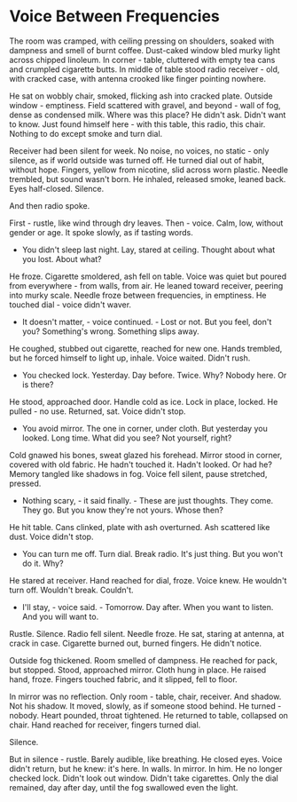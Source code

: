 <!--
Project: Brabus Stories
Company: EasyProTech LLC (www.easypro.tech)
Dev: Brabus
Date: 2025-09-04 16:09:50 UTC
Status: Created
Telegram: https://t.me/easyprotech
-->

# Voice Between Frequencies

The room was cramped, with ceiling pressing on shoulders, soaked with dampness and smell of burnt coffee. Dust-caked window bled murky light across chipped linoleum. In corner - table, cluttered with empty tea cans and crumpled cigarette butts. In middle of table stood radio receiver - old, with cracked case, with antenna crooked like finger pointing nowhere.

He sat on wobbly chair, smoked, flicking ash into cracked plate. Outside window - emptiness. Field scattered with gravel, and beyond - wall of fog, dense as condensed milk. Where was this place? He didn't ask. Didn't want to know. Just found himself here - with this table, this radio, this chair. Nothing to do except smoke and turn dial.

Receiver had been silent for week. No noise, no voices, no static - only silence, as if world outside was turned off. He turned dial out of habit, without hope. Fingers, yellow from nicotine, slid across worn plastic. Needle trembled, but sound wasn't born. He inhaled, released smoke, leaned back. Eyes half-closed. Silence.

And then radio spoke.

First - rustle, like wind through dry leaves. Then - voice. Calm, low, without gender or age. It spoke slowly, as if tasting words.

- You didn't sleep last night. Lay, stared at ceiling. Thought about what you lost. About what?

He froze. Cigarette smoldered, ash fell on table. Voice was quiet but poured from everywhere - from walls, from air. He leaned toward receiver, peering into murky scale. Needle froze between frequencies, in emptiness. He touched dial - voice didn't waver.

- It doesn't matter, - voice continued. - Lost or not. But you feel, don't you? Something's wrong. Something slips away.

He coughed, stubbed out cigarette, reached for new one. Hands trembled, but he forced himself to light up, inhale. Voice waited. Didn't rush.

- You checked lock. Yesterday. Day before. Twice. Why? Nobody here. Or is there?

He stood, approached door. Handle cold as ice. Lock in place, locked. He pulled - no use. Returned, sat. Voice didn't stop.

- You avoid mirror. The one in corner, under cloth. But yesterday you looked. Long time. What did you see? Not yourself, right?

Cold gnawed his bones, sweat glazed his forehead. Mirror stood in corner, covered with old fabric. He hadn't touched it. Hadn't looked. Or had he? Memory tangled like shadows in fog. Voice fell silent, pause stretched, pressed.

- Nothing scary, - it said finally. - These are just thoughts. They come. They go. But you know they're not yours. Whose then?

He hit table. Cans clinked, plate with ash overturned. Ash scattered like dust. Voice didn't stop.

- You can turn me off. Turn dial. Break radio. It's just thing. But you won't do it. Why?

He stared at receiver. Hand reached for dial, froze. Voice knew. He wouldn't turn off. Wouldn't break. Couldn't.

- I'll stay, - voice said. - Tomorrow. Day after. When you want to listen. And you will want to.

Rustle. Silence. Radio fell silent. Needle froze. He sat, staring at antenna, at crack in case. Cigarette burned out, burned fingers. He didn't notice.

Outside fog thickened. Room smelled of dampness. He reached for pack, but stopped. Stood, approached mirror. Cloth hung in place. He raised hand, froze. Fingers touched fabric, and it slipped, fell to floor.

In mirror was no reflection. Only room - table, chair, receiver. And shadow. Not his shadow. It moved, slowly, as if someone stood behind. He turned - nobody. Heart pounded, throat tightened. He returned to table, collapsed on chair. Hand reached for receiver, fingers turned dial.

Silence.

But in silence - rustle. Barely audible, like breathing. He closed eyes. Voice didn't return, but he knew: it's here. In walls. In mirror. In him. He no longer checked lock. Didn't look out window. Didn't take cigarettes. Only the dial remained, day after day, until the fog swallowed even the light.
